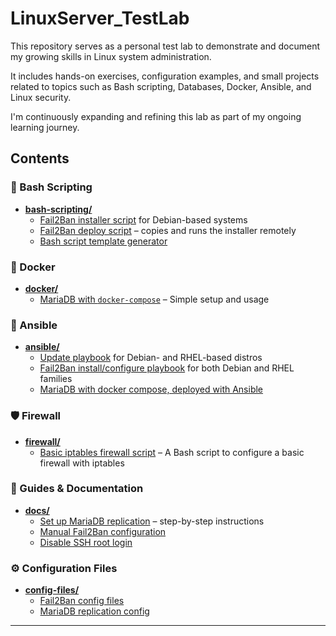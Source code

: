 # LinuxServer_TestLab

This repository serves as a personal test lab to demonstrate and document my growing skills in Linux system administration.

It includes hands-on exercises, configuration examples, and small projects related to topics such as Bash scripting, Databases, Docker, Ansible, and Linux security.

I'm continuously expanding and refining this lab as part of my ongoing learning journey.

## Contents

### 🔧 Bash Scripting
- [**bash-scripting/**](./control_host/bash/)  
  - [Fail2Ban installer script](./control_host/bash/install_fail2ban/install_fail2ban.sh) for Debian-based systems  
  - [Fail2Ban deploy script](./control_host/bash/install_fail2ban/deploy_and-test_fail2ban.sh) – copies and runs the installer remotely  
  - [Bash script template generator](./control_host/bash/utilities/create_bashscript.sh)

### 🐳 Docker
- [**docker/**](./container)  
  - [MariaDB with `docker-compose`](./container/mariadb/compose.yaml) – Simple setup and usage

### 🤖 Ansible
- [**ansible/**](./control_host/ansible/)  
  - [Update playbook](./control_host/ansible/playbooks/update_packages.yml) for Debian- and RHEL-based distros  
  - [Fail2Ban install/configure playbook](./control_host/ansible/playbooks/fail2ban.yml) for both Debian and RHEL families
  - [MariaDB with docker compose, deployed with Ansible](./control_host/ansible/playbooks/mariadb/) 
  
### 🛡️ Firewall
- [**firewall/**](./control_host/bash/firewall/)  
  - [Basic iptables firewall script](./control_host/bash/firewall/iptables_config.sh) – A Bash script to configure a basic firewall with iptables  
  
### 📘 Guides & Documentation
- [**docs/**](./doc)  
  - [Set up MariaDB replication](./doc/db/mariaDB/setup_replication.md) – step-by-step instructions  
  - [Manual Fail2Ban configuration](./doc/security_and_hardening/fail2ban.md)  
  - [Disable SSH root login](./doc/security_and_hardening/ssh_disable_root_login.md)

### ⚙️ Configuration Files
- [**config-files/**](./server/)  
  - [Fail2Ban config files](./server/shared_config/etc/fail2ban/jail.d/customisation.local/)  
  - [MariaDB replication config](./server/server_specific/Server1/etc/mysql/my.cnf/)

---

